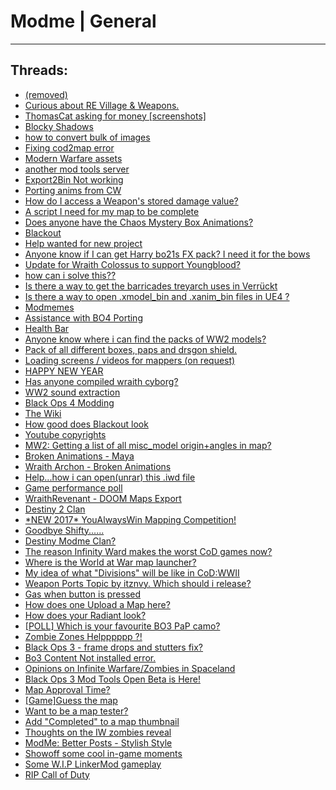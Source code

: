 # Modme | General
---
## Threads:
<ul>
<li><a href="{{ '/wiki/threads/3823.html' | relative_url }}">(removed)</a></li>
<li><a href="{{ '/wiki/threads/3643.html' | relative_url }}">Curious about RE Village & Weapons.</a></li>
<li><a href="{{ '/wiki/threads/3571.html' | relative_url }}">ThomasCat asking for money [screenshots]</a></li>
<li><a href="{{ '/wiki/threads/3265.html' | relative_url }}">Blocky Shadows</a></li>
<li><a href="{{ '/wiki/threads/3542.html' | relative_url }}">how to convert bulk of images</a></li>
<li><a href="{{ '/wiki/threads/3583.html' | relative_url }}">Fixing cod2map error</a></li>
<li><a href="{{ '/wiki/threads/3579.html' | relative_url }}">Modern Warfare assets</a></li>
<li><a href="{{ '/wiki/threads/3574.html' | relative_url }}">another mod tools server</a></li>
<li><a href="{{ '/wiki/threads/3522.html' | relative_url }}">Export2Bin Not working</a></li>
<li><a href="{{ '/wiki/threads/3523.html' | relative_url }}">Porting anims from CW</a></li>
<li><a href="{{ '/wiki/threads/3518.html' | relative_url }}">How do I access a Weapon's stored damage value?</a></li>
<li><a href="{{ '/wiki/threads/2976.html' | relative_url }}">A script I need for my map to be complete</a></li>
<li><a href="{{ '/wiki/threads/3488.html' | relative_url }}">Does anyone have the Chaos Mystery Box Animations?</a></li>
<li><a href="{{ '/wiki/threads/3391.html' | relative_url }}">Blackout</a></li>
<li><a href="{{ '/wiki/threads/3293.html' | relative_url }}">Help wanted for new project</a></li>
<li><a href="{{ '/wiki/threads/3261.html' | relative_url }}">Anyone know if I can get Harry bo21s FX pack? I need it for the bows</a></li>
<li><a href="{{ '/wiki/threads/2839.html' | relative_url }}">Update for Wraith Colossus to support Youngblood?</a></li>
<li><a href="{{ '/wiki/threads/3032.html' | relative_url }}">how can i solve this??</a></li>
<li><a href="{{ '/wiki/threads/3020.html' | relative_url }}">Is there a way to get the barricades treyarch uses in Verrückt</a></li>
<li><a href="{{ '/wiki/threads/2798.html' | relative_url }}">Is there a way to open .xmodel_bin and .xanim_bin files in UE4 ?</a></li>
<li><a href="{{ '/wiki/threads/2624.html' | relative_url }}">Modmemes</a></li>
<li><a href="{{ '/wiki/threads/2788.html' | relative_url }}">Assistance with BO4 Porting</a></li>
<li><a href="{{ '/wiki/threads/2780.html' | relative_url }}">Health Bar</a></li>
<li><a href="{{ '/wiki/threads/2625.html' | relative_url }}">Anyone know where i can find the packs of WW2 models?</a></li>
<li><a href="{{ '/wiki/threads/2626.html' | relative_url }}">Pack of all different boxes, paps and drsgon shield.</a></li>
<li><a href="{{ '/wiki/threads/2483.html' | relative_url }}">Loading screens / videos for mappers (on request)</a></li>
<li><a href="{{ '/wiki/threads/2515.html' | relative_url }}">HAPPY NEW YEAR</a></li>
<li><a href="{{ '/wiki/threads/2514.html' | relative_url }}">Has anyone compiled wraith cyborg?</a></li>
<li><a href="{{ '/wiki/threads/2513.html' | relative_url }}">WW2 sound extraction</a></li>
<li><a href="{{ '/wiki/threads/2512.html' | relative_url }}">Black Ops 4 Modding</a></li>
<li><a href="{{ '/wiki/threads/2511.html' | relative_url }}">The Wiki</a></li>
<li><a href="{{ '/wiki/threads/2510.html' | relative_url }}">How good does Blackout look</a></li>
<li><a href="{{ '/wiki/threads/2509.html' | relative_url }}">Youtube copyrights</a></li>
<li><a href="{{ '/wiki/threads/2508.html' | relative_url }}">MW2: Getting a list of all misc_model origin+angles in map?</a></li>
<li><a href="{{ '/wiki/threads/2507.html' | relative_url }}">Broken Animations - Maya</a></li>
<li><a href="{{ '/wiki/threads/2506.html' | relative_url }}">Wraith Archon - Broken Animations</a></li>
<li><a href="{{ '/wiki/threads/2505.html' | relative_url }}">Help...how i can open(unrar) this .iwd file</a></li>
<li><a href="{{ '/wiki/threads/2504.html' | relative_url }}">Game performance poll</a></li>
<li><a href="{{ '/wiki/threads/2503.html' | relative_url }}">WraithRevenant - DOOM Maps Export</a></li>
<li><a href="{{ '/wiki/threads/2502.html' | relative_url }}">Destiny 2 Clan</a></li>
<li><a href="{{ '/wiki/threads/2501.html' | relative_url }}">*NEW 2017* YouAlwaysWin Mapping Competition!</a></li>
<li><a href="{{ '/wiki/threads/2500.html' | relative_url }}">Goodbye Shifty......</a></li>
<li><a href="{{ '/wiki/threads/2499.html' | relative_url }}">Destiny Modme Clan?</a></li>
<li><a href="{{ '/wiki/threads/2498.html' | relative_url }}">The reason Infinity Ward makes the worst CoD games now?</a></li>
<li><a href="{{ '/wiki/threads/2497.html' | relative_url }}">Where is the World at War map launcher?</a></li>
<li><a href="{{ '/wiki/threads/2496.html' | relative_url }}">My idea of what "Divisions" will be like in CoD:WWII</a></li>
<li><a href="{{ '/wiki/threads/2495.html' | relative_url }}">Weapon Ports Topic by itznvy. Which should i release?</a></li>
<li><a href="{{ '/wiki/threads/2494.html' | relative_url }}">Gas when button is pressed</a></li>
<li><a href="{{ '/wiki/threads/2493.html' | relative_url }}">How does one Upload a Map here?</a></li>
<li><a href="{{ '/wiki/threads/2492.html' | relative_url }}">How does your Radiant look?</a></li>
<li><a href="{{ '/wiki/threads/2491.html' | relative_url }}">[POLL] Which is your favourite BO3 PaP camo?</a></li>
<li><a href="{{ '/wiki/threads/2490.html' | relative_url }}">Zombie Zones Helpppppp ?!</a></li>
<li><a href="{{ '/wiki/threads/2489.html' | relative_url }}">Black Ops 3 - frame drops and stutters fix?</a></li>
<li><a href="{{ '/wiki/threads/2488.html' | relative_url }}">Bo3 Content Not installed error.</a></li>
<li><a href="{{ '/wiki/threads/2487.html' | relative_url }}">Opinions on Infinite Warfare/Zombies in Spaceland</a></li>
<li><a href="{{ '/wiki/threads/2486.html' | relative_url }}">Black Ops 3 Mod Tools Open Beta is Here!</a></li>
<li><a href="{{ '/wiki/threads/2485.html' | relative_url }}">Map Approval Time?</a></li>
<li><a href="{{ '/wiki/threads/2484.html' | relative_url }}">[Game]Guess the map</a></li>
<li><a href="{{ '/wiki/threads/2482.html' | relative_url }}">Want to be a map tester?</a></li>
<li><a href="{{ '/wiki/threads/2481.html' | relative_url }}">Add "Completed" to a map thumbnail</a></li>
<li><a href="{{ '/wiki/threads/2480.html' | relative_url }}">Thoughts on the IW zombies reveal</a></li>
<li><a href="{{ '/wiki/threads/2479.html' | relative_url }}">ModMe: Better Posts - Stylish Style</a></li>
<li><a href="{{ '/wiki/threads/2478.html' | relative_url }}">Showoff some cool in-game moments</a></li>
<li><a href="{{ '/wiki/threads/2477.html' | relative_url }}">Some W.I.P LinkerMod gameplay</a></li>
<li><a href="{{ '/wiki/threads/2476.html' | relative_url }}">RIP Call of Duty</a></li>
</ul>
